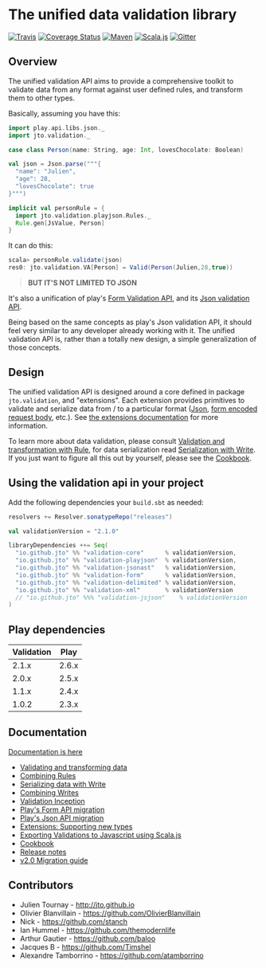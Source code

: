 # The unified data validation library

[![Travis](https://api.travis-ci.org/jto/validation.png?branch=master)](https://travis-ci.org/jto/validation) [![Coverage Status](https://coveralls.io/repos/github/jto/validation/badge.svg)](https://coveralls.io/github/jto/validation) [![Maven](https://img.shields.io/maven-central/v/io.github.jto/validation-core_2.11.svg)](https://maven-badges.herokuapp.com/maven-central/io.github.jto/validation-core_2.11) [![Scala.js](https://www.scala-js.org/assets/badges/scalajs-0.6.8.svg)](https://www.scala-js.org) [![Gitter](https://badges.gitter.im/jto/validation.svg)](https://gitter.im/jto/validation?utm_source=badge&utm_medium=badge&utm_campaign=pr-badge&utm_content=badge)


## Overview

The unified validation API aims to provide a comprehensive toolkit to validate data from any format against user defined rules, and transform them to other types.

Basically, assuming you have this:

```scala
import play.api.libs.json._
import jto.validation._

case class Person(name: String, age: Int, lovesChocolate: Boolean)

val json = Json.parse("""{
  "name": "Julien",
  "age": 28,
  "lovesChocolate": true
}""")

implicit val personRule = {
  import jto.validation.playjson.Rules._
  Rule.gen[JsValue, Person]
}
```

It can do this:

```scala
scala> personRule.validate(json)
res0: jto.validation.VA[Person] = Valid(Person(Julien,28,true))
```

> **BUT IT'S NOT LIMITED TO JSON**

It's also a unification of play's [Form Validation API](https://www.playframework.com/documentation/2.3.x/ScalaForms), and its [Json validation API](https://www.playframework.com/documentation/2.3.x/ScalaJsonCombinators).

Being based on the same concepts as play's Json validation API, it should feel very similar to any developer already working with it. The unified validation API is, rather than a totally new design, a simple generalization of those concepts.


## Design

The unified validation API is designed around a core defined in package `jto.validation`, and "extensions". Each extension provides primitives to validate and serialize data from / to a particular format ([Json](http://jto.github.io/validation/docs/book/ScalaValidationJson.html), [form encoded request body](http://jto.github.io/validation/docs/book/ScalaValidationMigrationForm.html), etc.). See [the extensions documentation](http://jto.github.io/validation/docs/book/ScalaValidationExtensions.html) for more information.

To learn more about data validation, please consult [Validation and transformation with Rule](docs/src/main/tut/ScalaValidationRule.md), for data serialization read [Serialization with Write](docs/src/main/tut/ScalaValidationWrite.md). If you just want to figure all this out by yourself, please see the [Cookbook](docs/src/main/tut/ScalaValidationCookbook.md).


## Using the validation api in your project

Add the following dependencies your `build.sbt` as needed:

```scala
resolvers += Resolver.sonatypeRepo("releases")

val validationVersion = "2.1.0"

libraryDependencies ++= Seq(
  "io.github.jto" %% "validation-core"      % validationVersion,
  "io.github.jto" %% "validation-playjson"  % validationVersion,
  "io.github.jto" %% "validation-jsonast"   % validationVersion,
  "io.github.jto" %% "validation-form"      % validationVersion,
  "io.github.jto" %% "validation-delimited" % validationVersion,
  "io.github.jto" %% "validation-xml"       % validationVersion
  // "io.github.jto" %%% "validation-jsjson"    % validationVersion
)
```

## Play dependencies

| Validation | Play  |
| ---------- | ----- |
| 2.1.x      | 2.6.x |
| 2.0.x      | 2.5.x |
| 1.1.x      | 2.4.x |
| 1.0.2      | 2.3.x |


## Documentation

[Documentation is here](http://jto.github.io/validation/docs/book/)

- [Validating and transforming data](http://jto.github.io/validation/docs/book/ScalaValidationRule.html)
- [Combining Rules](http://jto.github.io/validation/docs/book/ScalaValidationRuleCombinators.html)
- [Serializing data with Write](http://jto.github.io/validation/docs/book/ScalaValidationWrite.html)
- [Combining Writes](http://jto.github.io/validation/docs/book/ScalaValidationWriteCombinators.html)
- [Validation Inception](http://jto.github.io/validation/docs/book/ScalaValidationMacros.html)
- [Play's Form API migration](http://jto.github.io/validation/docs/book/ScalaValidationMigrationForm.html)
- [Play's Json API migration](http://jto.github.io/validation/docs/book/ScalaValidationMigrationJson.html)
- [Extensions: Supporting new types](http://jto.github.io/validation/docs/book/ScalaValidationExtensions.html)
- [Exporting Validations to Javascript using Scala.js](http://jto.github.io/validation/docs/book/ScalaJsValidation.html)
- [Cookbook](http://jto.github.io/validation/docs/book/ScalaValidationCookbook.html)
- [Release notes](http://jto.github.io/validation/docs/book/ReleaseNotes.html)
- [v2.0 Migration guide](http://jto.github.io/validation/docs/book/V2MigrationGuide.html)

## Contributors

- Julien Tournay - http://jto.github.io
- Olivier Blanvillain - https://github.com/OlivierBlanvillain
- Nick - https://github.com/stanch
- Ian Hummel - https://github.com/themodernlife
- Arthur Gautier - https://github.com/baloo
- Jacques B - https://github.com/Timshel
- Alexandre Tamborrino - https://github.com/atamborrino
